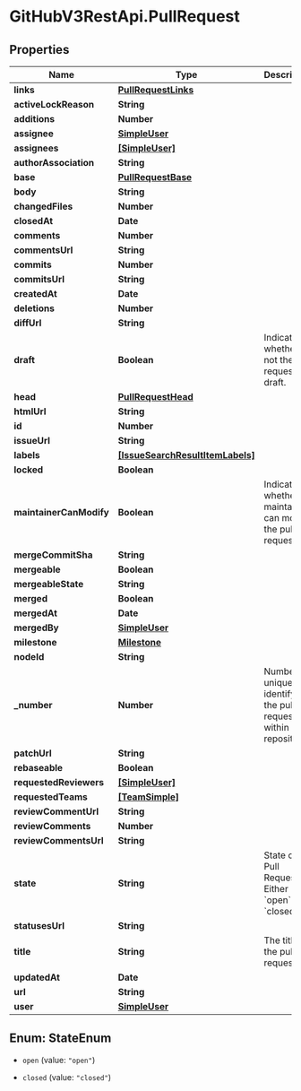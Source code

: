 # GitHubV3RestApi.PullRequest

## Properties

Name | Type | Description | Notes
------------ | ------------- | ------------- | -------------
**links** | [**PullRequestLinks**](PullRequestLinks.md) |  | 
**activeLockReason** | **String** |  | [optional] 
**additions** | **Number** |  | 
**assignee** | [**SimpleUser**](SimpleUser.md) |  | 
**assignees** | [**[SimpleUser]**](SimpleUser.md) |  | [optional] 
**authorAssociation** | **String** |  | 
**base** | [**PullRequestBase**](PullRequestBase.md) |  | 
**body** | **String** |  | 
**changedFiles** | **Number** |  | 
**closedAt** | **Date** |  | 
**comments** | **Number** |  | 
**commentsUrl** | **String** |  | 
**commits** | **Number** |  | 
**commitsUrl** | **String** |  | 
**createdAt** | **Date** |  | 
**deletions** | **Number** |  | 
**diffUrl** | **String** |  | 
**draft** | **Boolean** | Indicates whether or not the pull request is a draft. | [optional] 
**head** | [**PullRequestHead**](PullRequestHead.md) |  | 
**htmlUrl** | **String** |  | 
**id** | **Number** |  | 
**issueUrl** | **String** |  | 
**labels** | [**[IssueSearchResultItemLabels]**](IssueSearchResultItemLabels.md) |  | 
**locked** | **Boolean** |  | 
**maintainerCanModify** | **Boolean** | Indicates whether maintainers can modify the pull request. | 
**mergeCommitSha** | **String** |  | 
**mergeable** | **Boolean** |  | 
**mergeableState** | **String** |  | 
**merged** | **Boolean** |  | 
**mergedAt** | **Date** |  | 
**mergedBy** | [**SimpleUser**](SimpleUser.md) |  | 
**milestone** | [**Milestone**](Milestone.md) |  | 
**nodeId** | **String** |  | 
**_number** | **Number** | Number uniquely identifying the pull request within its repository. | 
**patchUrl** | **String** |  | 
**rebaseable** | **Boolean** |  | [optional] 
**requestedReviewers** | [**[SimpleUser]**](SimpleUser.md) |  | [optional] 
**requestedTeams** | [**[TeamSimple]**](TeamSimple.md) |  | [optional] 
**reviewCommentUrl** | **String** |  | 
**reviewComments** | **Number** |  | 
**reviewCommentsUrl** | **String** |  | 
**state** | **String** | State of this Pull Request. Either &#x60;open&#x60; or &#x60;closed&#x60;. | 
**statusesUrl** | **String** |  | 
**title** | **String** | The title of the pull request. | 
**updatedAt** | **Date** |  | 
**url** | **String** |  | 
**user** | [**SimpleUser**](SimpleUser.md) |  | 



## Enum: StateEnum


* `open` (value: `"open"`)

* `closed` (value: `"closed"`)




